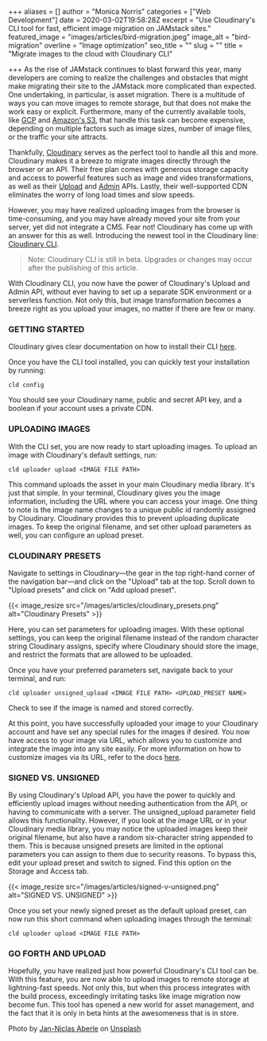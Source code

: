 +++
aliases = []
author = "Monica Norris"
categories = ["Web Development"]
date = 2020-03-02T19:58:28Z
excerpt = "Use Cloudinary's CLI tool for fast, efficient image migration on JAMstack sites."
featured_image = "images/articles/bird-migration.jpeg"
image_alt = "bird-migration"
overline = "Image optimization"
seo_title = ""
slug = ""
title = "Migrate images to the cloud with Cloudinary CLI"

+++
As the rise of JAMstack continues to blast forward this year, many developers are coming to realize the challenges and obstacles that might make migrating their site to the JAMstack more complicated than expected. One undertaking, in particular, is asset migration. There is a multitude of ways you can move images to remote storage, but that does not make the work easy or explicit. Furthermore, many of the currently available tools, like [GCP](https://cloud.google.com/storage/pricing) and [Amazon's S3](https://aws.amazon.com/s3/pricing/), that handle this task can become expensive, depending on multiple factors such as image sizes, number of image files, or the traffic your site attracts.

Thankfully, [Cloudinary](https://cloudinary.com/) serves as the perfect tool to handle all this and more. Cloudinary makes it a breeze to migrate images directly through the browser or an API. Their free plan comes with generous storage capacity and access to powerful features such as image and video transformations, as well as their [Upload](https://cloudinary.com/documentation/image_upload_api_reference) and [Admin](https://cloudinary.com/documentation/admin_api) APIs. Lastly, their well-supported CDN eliminates the worry of long load times and slow speeds.

However, you may have realized uploading images from the browser is time-consuming, and you may have already moved your site from your server, yet did not integrate a CMS. Fear not! Cloudinary has come up with an answer for this as well. Introducing the newest tool in the Cloudinary line: [Cloudinary CLI](https://cloudinary.com/documentation/cloudinary_cli).

> Note: Cloudinary CLI is still in beta. Upgrades or changes may occur after the publishing of this article.

With Cloudinary CLI, you now have the power of Cloudinary's Upload and Admin API, without ever having to set up a separate SDK environment or a serverless function. Not only this, but image transformation becomes a breeze right as you upload your images, no matter if there are few or many.

### GETTING STARTED

Cloudinary gives clear documentation on how to install their CLI [here](https://cloudinary.com/documentation/cloudinary_cli).

Once you have the CLI tool installed, you can quickly test your installation by running:

    cld config

You should see your Cloudinary name, public and secret API key, and a boolean if your account uses a private CDN.

### UPLOADING IMAGES

With the CLI set, you are now ready to start uploading images. To upload an image with Cloudinary's default settings, run:

    cld uploader upload <IMAGE FILE PATH>

This command uploads the asset in your main Cloudinary media library. It's just that simple. In your terminal, Cloudinary gives you the image information, including the URL where you can access your image. One thing to note is the image name changes to a unique public id randomly assigned by Cloudinary. Cloudinary provides this to prevent uploading duplicate images. To keep the original filename, and set other upload parameters as well, you can configure an upload preset.

### CLOUDINARY PRESETS

Navigate to settings in Cloudinary—the gear in the top right-hand corner of the navigation bar—and click on the "Upload" tab at the top. Scroll down to "Upload presets" and click on "Add upload preset".

{{< image_resize  src="/images/articles/cloudinary_presets.png" alt="Cloudinary Presets" >}}

Here, you can set parameters for uploading images. With these optional settings, you can keep the original filename instead of the random character string Cloudinary assigns, specify where Cloudinary should store the image, and restrict the formats that are allowed to be uploaded.

Once you have your preferred parameters set, navigate back to your terminal, and run:

    cld uploader unsigned_upload <IMAGE FILE PATH> <UPLOAD_PRESET NAME>

Check to see if the image is named and stored correctly.

At this point, you have successfully uploaded your image to your Cloudinary account and have set any special rules for the images if desired. You now have access to your image via URL, which allows you to customize and integrate the image into any site easily. For more information on how to customize images via its URL, refer to the docs [here](https://cloudinary.com/documentation/image_transformations).

### SIGNED VS. UNSIGNED

By using Cloudinary's Upload API, you have the power to quickly and efficiently upload images without needing authentication from the API, or having to communicate with a server. The unsigned_upload parameter field allows this functionality. However, if you look at the image URL or in your Cloudinary media library, you may notice the uploaded images keep their original filename, but also have a random six-character string appended to them. This is because unsigned presets are limited in the optional parameters you can assign to them due to security reasons. To bypass this, edit your upload preset and switch to signed. Find this option on the Storage and Access tab.

{{< image_resize  src="/images/articles/signed-v-unsigned.png" alt="SIGNED VS. UNSIGNED" >}}

Once you set your newly signed preset as the default upload preset, can now run this short command when uploading images through the terminal:

    cld uploader upload <IMAGE FILE PATH>

### GO FORTH AND UPLOAD

Hopefully, you have realized just how powerful Cloudinary's CLI tool can be. With this feature, you are now able to upload images to remote storage at lightning-fast speeds. Not only this, but when this process integrates with the build process, exceedingly irritating tasks like image migration now become fun. This tool has opened a new world for asset management, and the fact that it is only in beta hints at the awesomeness that is in store.

Photo by [Jan-Niclas Aberle](https://unsplash.com/@jnaberle?utm_source=unsplash&utm_medium=referral&utm_content=creditCopyText) on [Unsplash](https://unsplash.com/s/photos/migration?utm_source=unsplash&utm_medium=referral&utm_content=creditCopyText)
